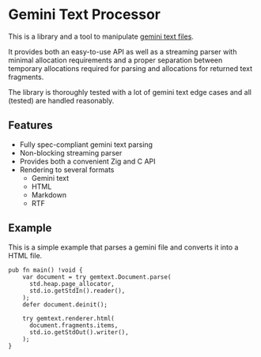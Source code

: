 # Gemini Text Processor

This is a library and a tool to manipulate [gemini text files](https://gemini.circumlunar.space/docs/specification.html).

It provides both an easy-to-use API as well as a streaming parser with minimal allocation requirements and a proper separation between temporary allocations required for parsing and allocations for returned text fragments.

The library is thoroughly tested with a lot of gemini text edge cases and all (tested) are handled reasonably.

## Features

- Fully spec-compliant gemini text parsing
- Non-blocking streaming parser
- Provides both a convenient Zig and C API
- Rendering to several formats
  - Gemini text
  - HTML
  - Markdown
  - RTF

## Example

This is a simple example that parses a gemini file and converts it into a HTML file.

```zig
pub fn main() !void {
    var document = try gemtext.Document.parse(
      std.heap.page_allocator,
      std.io.getStdIn().reader(),
    );
    defer document.deinit();

    try gemtext.renderer.html(
      document.fragments.items, 
      std.io.getStdOut().writer(),
    );
}
```